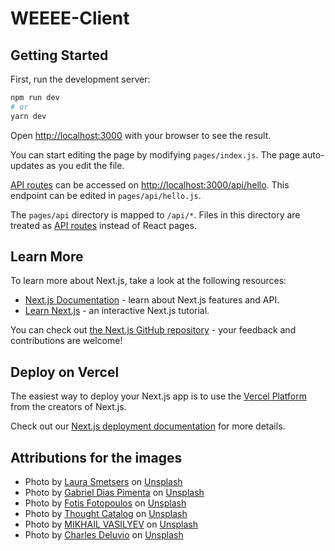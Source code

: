 # WEEEE-Client

## Getting Started

First, run the development server:

```bash
npm run dev
# or
yarn dev
```

Open [http://localhost:3000](http://localhost:3000) with your browser to see the result.

You can start editing the page by modifying `pages/index.js`. The page auto-updates as you edit the file.

[API routes](https://nextjs.org/docs/api-routes/introduction) can be accessed on [http://localhost:3000/api/hello](http://localhost:3000/api/hello). This endpoint can be edited in `pages/api/hello.js`.

The `pages/api` directory is mapped to `/api/*`. Files in this directory are treated as [API routes](https://nextjs.org/docs/api-routes/introduction) instead of React pages.

## Learn More

To learn more about Next.js, take a look at the following resources:

- [Next.js Documentation](https://nextjs.org/docs) - learn about Next.js features and API.
- [Learn Next.js](https://nextjs.org/learn) - an interactive Next.js tutorial.

You can check out [the Next.js GitHub repository](https://github.com/vercel/next.js/) - your feedback and contributions are welcome!

## Deploy on Vercel

The easiest way to deploy your Next.js app is to use the [Vercel Platform](https://vercel.com/new?utm_medium=default-template&filter=next.js&utm_source=create-next-app&utm_campaign=create-next-app-readme) from the creators of Next.js.

Check out our [Next.js deployment documentation](https://nextjs.org/docs/deployment) for more details.

## Attributions for the images

- Photo by <a href="https://unsplash.com/@letsersgo?utm_source=unsplash&utm_medium=referral&utm_content=creditCopyText">Laura Smetsers</a> on <a href="https://unsplash.com/s/photos/natural?utm_source=unsplash&utm_medium=referral&utm_content=creditCopyText">Unsplash</a>
- Photo by <a href="https://unsplash.com/@gabrieldiasphoto?utm_source=unsplash&utm_medium=referral&utm_content=creditCopyText">Gabriel Dias Pimenta</a> on <a href="https://unsplash.com/s/photos/gamers?utm_source=unsplash&utm_medium=referral&utm_content=creditCopyText">Unsplash</a>
- Photo by <a href="https://unsplash.com/@ffstop?utm_source=unsplash&utm_medium=referral&utm_content=creditCopyText">Fotis Fotopoulos</a> on <a href="https://unsplash.com/s/photos/programming?utm_source=unsplash&utm_medium=referral&utm_content=creditCopyText">Unsplash</a>
- Photo by <a href="https://unsplash.com/@thoughtcatalog?utm_source=unsplash&utm_medium=referral&utm_content=creditCopyText">Thought Catalog</a> on <a href="https://unsplash.com/s/photos/business?utm_source=unsplash&utm_medium=referral&utm_content=creditCopyText">Unsplash</a>
- Photo by <a href="https://unsplash.com/@miklevasilyev?utm_source=unsplash&utm_medium=referral&utm_content=creditCopyText">MIKHAIL VASILYEV</a> on <a href="https://unsplash.com/s/photos/cat?utm_source=unsplash&utm_medium=referral&utm_content=creditCopyText">Unsplash</a>
- Photo by <a href="https://unsplash.com/@charlesdeluvio?utm_source=unsplash&utm_medium=referral&utm_content=creditCopyText">Charles Deluvio</a> on <a href="https://unsplash.com/s/photos/dog?utm_source=unsplash&utm_medium=referral&utm_content=creditCopyText">Unsplash</a>
